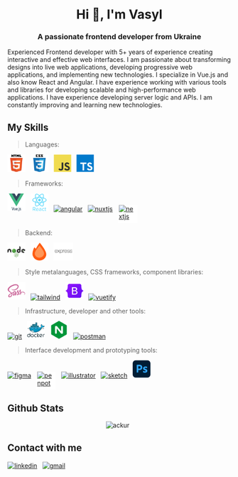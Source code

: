 <h1 align="center">Hi 👋, I'm Vasyl</h1>
<h3 align="center">A passionate frontend developer from Ukraine</h3>
<p>
Experienced Frontend developer with 5+ years of experience creating interactive and effective web interfaces. I am passionate about transforming designs into live web applications, developing progressive web applications, and implementing new technologies. I specialize in Vue.js and also know React and Angular. I have experience working with various tools and libraries for developing scalable and high-performance web applications. I have experience developing server logic and APIs. I am constantly improving and learning new technologies.
</p>


## My Skills

> Languages:
<p><a
    href="https://www.w3.org/html/"
    target="_blank"
    rel="noreferrer"
  ><img
      src="https://raw.githubusercontent.com/devicons/devicon/master/icons/html5/html5-original-wordmark.svg"
      alt="html5"
      title="HTML"
      width="40"
      height="40"
    /></a>
  &nbsp;
  <a
    href="https://www.w3schools.com/css/"
    target="_blank"
    rel="noreferrer"
  ><img
      src="https://raw.githubusercontent.com/devicons/devicon/master/icons/css3/css3-original-wordmark.svg"
      alt="css3"
      title="CSS"
      width="40"
      height="40"
    /></a>
  &nbsp;
  <a
    href="https://developer.mozilla.org/en-US/docs/Web/JavaScript"
    target="_blank"
    rel="noreferrer"
  ><img
      src="https://raw.githubusercontent.com/devicons/devicon/master/icons/javascript/javascript-original.svg"
      alt="javascript"
      title="JavaScript"
      width="40"
      height="40"
    /></a>
  &nbsp;
  <a
    href="https://www.typescriptlang.org/"
    target="_blank"
    rel="noreferrer"
  ><img
      src="https://raw.githubusercontent.com/devicons/devicon/master/icons/typescript/typescript-original.svg"
      alt="typescript"
      title="TypeScript"
      width="40"
      height="40"
    /></a>
</p>

> Frameworks:
<p><a
    href="https://vuejs.org/"
    target="_blank"
    rel="noreferrer"
  ><img
      src="https://raw.githubusercontent.com/devicons/devicon/master/icons/vuejs/vuejs-original-wordmark.svg"
      alt="vuejs"
      title="Vue.js"
      width="40"
      height="40"
    /></a>
  &nbsp;
  <a
    href="https://reactjs.org/"
    target="_blank"
    rel="noreferrer"
  ><img
      src="https://raw.githubusercontent.com/devicons/devicon/master/icons/react/react-original-wordmark.svg"
      alt="react"
      title="React"
      width="40"
      height="40"
    /></a>
  &nbsp;
  <a
    href="https://angular.io"
    target="_blank"
    rel="noreferrer"
  ><img
      src="https://angular.io/assets/images/logos/angular/angular.svg"
      alt="angular"
      title="Angular"
      width="40"
      height="40"
    /></a>
  &nbsp;
  <a
    href="https://nuxtjs.org/"
    target="_blank"
    rel="noreferrer"
  ><img
      src="https://www.vectorlogo.zone/logos/nuxtjs/nuxtjs-icon.svg"
      alt="nuxtjs"
      title="Nuxt.js"
      width="40"
      height="40"
    /></a>
  &nbsp;
  <a
    href="https://nextjs.org/"
    target="_blank"
    rel="noreferrer"
    style="background-color: white; display: inline-flex; align-items:center; justify-content: center; padding: 0 2px;"
  ><img
      src="https://cdn.worldvectorlogo.com/logos/nextjs-2.svg"
      alt="nextjs"
      title="Next.js"
      width="40"
      height="40"
    /></a>
</p>

> Backend:
<p><a
    href="https://nodejs.org"
    target="_blank"
    rel="noreferrer"
  ><img
      src="https://raw.githubusercontent.com/devicons/devicon/master/icons/nodejs/nodejs-original-wordmark.svg"
      alt="nodejs"
      title="Node.js"
      width="40"
      height="40"
    /></a>
  &nbsp;
  <a href="https://hono.dev" target="_blank" rel="noreferrer"><img
      src="https://raw.githubusercontent.com/honojs/hono/main/docs/images/hono-logo.svg"
      alt="hono"
      title="Hono js"
      width="40"
      height="40"
    /></a>
  &nbsp;
  <a
    href="https://expressjs.com"
    target="_blank"
    rel="noreferrer"
    style="background-color: white; display: inline-flex; align-items:center; justify-content: center; padding: 0 2px;" ><img
      src="https://raw.githubusercontent.com/devicons/devicon/master/icons/express/express-original-wordmark.svg"
      alt="express"
      title="Express js"
      width="40"
      height="40"
    /></a>
</p>

> Style metalanguages, CSS frameworks, component libraries:
<p><a
    href="https://sass-lang.com"
    target="_blank"
    rel="noreferrer"
  ><img
      src="https://raw.githubusercontent.com/devicons/devicon/master/icons/sass/sass-original.svg"
      alt="sass"
      title="SASS"
      width="40"
      height="40"
    /></a>
  &nbsp;
  <a
    href="https://tailwindcss.com/"
    target="_blank"
    rel="noreferrer"
  ><img
      src="https://www.vectorlogo.zone/logos/tailwindcss/tailwindcss-icon.svg"
      alt="tailwind"
      title="Tailwind"
      width="40"
      height="40"
    /></a>
  &nbsp;
  <a
    href="https://getbootstrap.com"
    target="_blank"
    rel="noreferrer"
  ><img
      src="https://raw.githubusercontent.com/devicons/devicon/master/icons/bootstrap/bootstrap-original.svg"
      alt="bootstrap"
      title="Bootstrap"
      width="40"
      height="40"
    /></a>
  &nbsp;
  <a
    href="https://vuetifyjs.com/en/"
    target="_blank"
    rel="noreferrer"
  ><img
      src="https://bestofjs.org/logos/vuetify.svg"
      alt="vuetify"
      title="Vuetify"
      width="40"
      height="40"
    /></a>
</p>

> Infrastructure, developer and other tools:
<p><a
    href="https://git-scm.com/"
    target="_blank"
    rel="noreferrer"
  ><img
      src="https://www.vectorlogo.zone/logos/git-scm/git-scm-icon.svg"
      alt="git"
      title="Git"
      width="40"
      height="40"
    /></a>
  &nbsp;
  <a
    href="https://www.docker.com/"
    target="_blank"
    rel="noreferrer"
  ><img
      src="https://raw.githubusercontent.com/devicons/devicon/master/icons/docker/docker-original-wordmark.svg"
      alt="docker"
      title="Docker"
      width="40"
      height="40"
    /></a>
  &nbsp;
  <a
    href="https://www.nginx.com"
    target="_blank"
    rel="noreferrer"
  ><img
      src="https://raw.githubusercontent.com/devicons/devicon/master/icons/nginx/nginx-original.svg"
      alt="nginx"
      title="Nginx"
      width="40"
      height="40"
    /></a>
  &nbsp;
  <a
    href="https://postman.com"
    target="_blank"
    rel="noreferrer"
  ><img
      src="https://www.vectorlogo.zone/logos/getpostman/getpostman-icon.svg"
      alt="postman"
      title="Postman"
      width="40"
      height="40"
    /></a>
</p>

> Interface development and prototyping tools:
<p><a
    href="https://www.figma.com/"
    target="_blank"
    rel="noreferrer"
  ><img
      src="https://www.vectorlogo.zone/logos/figma/figma-icon.svg"
      alt="figma"
      title="Figma"
      width="40"
      height="40"
    /></a>
  &nbsp;
  <a
    href="https://penpot.app/"
    target="_blank"
    rel="noreferrer"
    style="background-color: white; display: inline-flex; align-items:center; justify-content: center; padding: 0 2px;"
  ><img
      src="https://www.svgrepo.com/download/432263/penpot.svg"
      alt="penpot"
      title="Penpot"
      width="40"
      height="40"
    /></a>
  &nbsp;
  <a
    href="https://www.adobe.com/in/products/illustrator.html"
    target="_blank"
    rel="noreferrer"
  ><img
      src="https://www.vectorlogo.zone/logos/adobe_illustrator/adobe_illustrator-icon.svg"
      alt="illustrator"
      title="illustrator"
      width="40"
      height="40"
    /></a>
  &nbsp;
  <a
    href="https://www.sketch.com/"
    target="_blank"
    rel="noreferrer"
  ><img
      src="https://www.vectorlogo.zone/logos/sketchapp/sketchapp-icon.svg"
      alt="sketch"
      title="Sketch"
      width="40"
      height="40"
    /></a>
  &nbsp;
  <a
    href="https://www.photoshop.com/en"
    target="_blank"
    rel="noreferrer"
  ><img
      src="https://raw.githubusercontent.com/devicons/devicon/master/icons/photoshop/photoshop-original.svg"
      alt="photoshop"
      title="Photoshop"
      width="40"
      height="40"
    /></a>
</p>

## Github Stats
<p align="center"><img
    src="https://github-readme-stats.vercel.app/api/top-langs?username=ackur&show_icons=true&locale=en&layout=compact"
    alt="ackur"
  />
  &nbsp;
</p>

## Contact with me

<p><a href="https://www.linkedin.com/in/vasyl-kremenok-944032b3" target="blank"><img
      align="center"
      src="https://raw.githubusercontent.com/rahuldkjain/github-profile-readme-generator/master/src/images/icons/Social/linked-in-alt.svg"
      alt="linkedin"
      title="Linkedin"
      height="30"
      width="40"
    /></a>
  &nbsp;
  <a href="mailto:kremenokvv@gmail.com"><img
      align="center"
      src="https://www.svgrepo.com/download/303161/gmail-icon-logo.svg"
      alt="gmail"
      title="Gmail"
      height="40"
      width="40"
    /></a>
</p>
